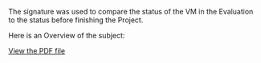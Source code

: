 The signature was used to compare the status of the VM in the Evaluation to the status before finishing the Project.


Here is an Overview of the subject:

[View the PDF file](./en.subject.pdf)
